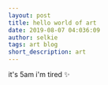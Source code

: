 ```yaml
---
layout: post
title: hello world of art
date: 2019-08-07 04:036:09
author: selkie
tags: art blog
short_description: art
---
```

it's 5am i'm tired
:sparkles:
